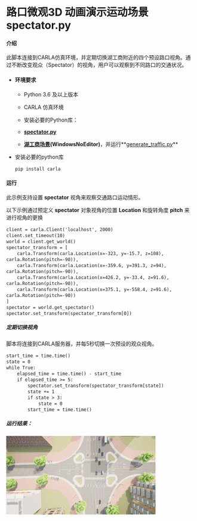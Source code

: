 # 路口微观3D 动画演示运动场景spectator.py

#### **介绍**

此脚本连接到CARLA仿真环境，并定期切换湖工商附近的四个预设路口视角。通过不断改变观众（Spectator）的视角，用户可以观察到不同路口的交通状况。

- #### **环境要求**

  - Python 3.6 及以上版本

  - CARLA 仿真环境

  - 安装必要的Python库：

  - **[spectator.py](https://github.com/OpenHUTB/carla_doc/blob/master/course/spectator/spectator.py)**

  - [**湖工商场景**](https://pan.baidu.com/s/15T1hGoWJ70tVmsTX7-zcSw?pwd=hutb )**(WindowsNoEditor)**，并运行**[generate_traffic.py](https://github.com/OpenHUTB/carla_doc/blob/master/examples/generate_traffic.py)**

- 安装必要的python库

  ```
  pip install carla
  ```

#### **运行**

此示例支持设置  **spectator**  视角来观察交通路口运动情形。

以下示例通过预定义 **spectator** 对象视角的位置 **Location** 和旋转角度 **pitch** 来进行视角的更换

```
client = carla.Client('localhost', 2000)
client.set_timeout(10)
world = client.get_world()
spectator_transform = [
    carla.Transform(carla.Location(x=-323, y=-15.7, z=108), carla.Rotation(pitch=-90)),
    carla.Transform(carla.Location(x=-359.6, y=391.3, z=94), carla.Rotation(pitch=-90)),
    carla.Transform(carla.Location(x=426.2, y=-33.4, z=91.6), carla.Rotation(pitch=-90)),
    carla.Transform(carla.Location(x=375.1, y=-558.4, z=91.6), carla.Rotation(pitch=-90))
]
spectator = world.get_spectator()
spectator.set_transform(spectator_transform[0])
```

##### 定期切换视角

脚本将连接到CARLA服务器，并每5秒切换一次预设的观众视角。

```
start_time = time.time()
state = 0
while True:
    elapsed_time = time.time() - start_time
    if elapsed_time >= 5:
        spectator.set_transform(spectator_transform[state])
        state += 1
        if state > 3:
            state = 0
        start_time = time.time()
```

##### 运行结果：

![](../img/traffic_course_img/1.gif)











